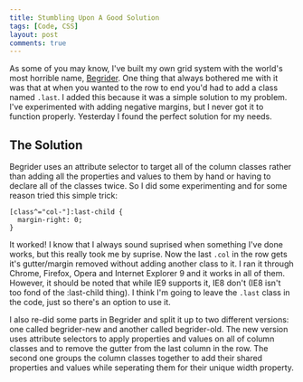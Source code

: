 ```yaml
---
title: Stumbling Upon A Good Solution
tags: [Code, CSS]
layout: post
comments: true
---
```

As some of you may know, I've built my own grid system with the world's most horrible name, [Begrider](/projects/begrider/ "Begrider is a simple, twelve column 1140px fluid grid system"). One thing that always bothered me with it was that at when you wanted to the row to end you'd had to add a class named `.last`.  I added this because it was a simple solution to my problem. I've experimented with adding negative margins, but I never got it to function properly. Yesterday I found the perfect solution for my needs. 

## The Solution

Begrider uses an attribute selector to target all of the column classes rather than adding all the properties and values to them by hand or having to declare all of the classes twice. So I did some experimenting and for some reason tried this simple trick:

    [class^="col-"]:last-child {
      margin-right: 0;
    }

It worked! I know that I always sound suprised when something I've done works, but this really took me by suprise. Now the last `.col` in the row gets it's gutter/margin removed without adding another class to it. I ran it through Chrome, Firefox, Opera and Internet Explorer 9 and it works in all of them. However, it should be noted that while IE9 supports it, IE8 don't (IE8 isn't too fond of the :last-child thing). I think I'm going to leave the `.last` class in the code, just so there's an option to use it. 

I also re-did some parts in Begrider and split it up to two different versions: one called begrider-new and another called begrider-old. The new version uses attribute selectors to apply properties and values on all of column classes and to remove the gutter from the last column in the row. The second one groups the column classes together to add their shared properties and values while seperating them for their unique width property.